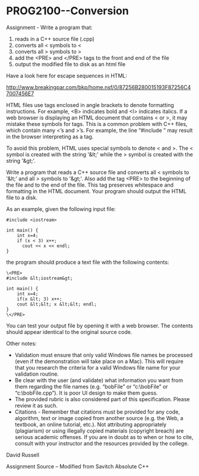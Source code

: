# PROG2100--Conversion
Assignment - Write a program that:

1) reads in a C++ source file (.cpp)
2) converts all < symbols to &lt;
3) converts all > symbols to &gt;
4) add the \<PRE> and \</PRE> tags to the front and end of the file
5) output the modified file to disk as an html file

Have a look here for escape sequences in HTML:

http://www.breakingpar.com/bkp/home.nsf/0/87256B280015193F87256C47007456E7

HTML files use tags enclosed in angle brackets to denote formatting instructions. For example, \<B>
indicates bold and \<I> indicates italics. If a web browser is displaying an HTML document that contains <
or >, it may mistake these symbols for tags. This is a common problem with C++ files, which contain many
<’s and >’s. For example, the line “#include <iostream>” may result in the browser interpreting <iostream>
as a tag.

To avoid this problem, HTML uses special symbols to denote < and >. The < symbol is created with the
string '\&lt;' while the > symbol is created with the string '\&gt;'.

Write a program that reads a C++ source file and converts all < symbols to '\&lt;' and all > symbols to '\&gt;'.
Also add the tag \<PRE> to the beginning of the file and </PRE> to the end of the file. This tag preserves
whitespace and formatting in the HTML document. Your program should output the HTML file to a disk.

As an example, given the following input file:
	
```
#include <iostream>

int main() {
	int x=4;
	if (x < 3) x++;
	  cout << x << endl;
}
```

the program should produce a text file with the following contents:
```
\<PRE>
#include &lt;iostream&gt;

int main() {
	int x=4;
	if(x &lt; 3) x++;
	cout &lt;&lt; x &lt;&lt; endl;
}
\</PRE>
```

You can test your output file by opening it with a web browser. The contents should appear identical to the
original source code.

Other notes:
* Validation must ensure that only valid Windows file names be processed (even if the demonstration
will take place on a Mac). This will require that you research the criteria for a valid Windows file
name for your validation routine.
* Be clear with the user (and validate) what information you want from them regarding the file
names (e.g. “bobFile” or “c:\bobFile” or “c:\bobFile.cpp”). It is poor UI design to make them
guess.
* The provided rubric is also considered part of this specification. Please review it as such.
* Citations - Remember that citations must be provided for any code, algorithm, text or image copied
from another source (e.g. the Web, a textbook, an online tutorial, etc.). Not attributing
appropriately (plagiarism) or using illegally copied materials (copyright breach) are serious
academic offenses. If you are in doubt as to when or how to cite, consult with your instructor and
the resources provided by the college.

David Russell

Assignment Source – Modified from Savitch Absolute C++

